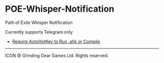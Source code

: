 # POE-Whisper-Notification
Path of Exile Whisper Notification

Currently supports Telegram only

- [Require AutoHotKey to Run .ahk or Compile](https://autohotkey.com/download/)

----
ICON @ Grinding Gear Games Ltd. Rights reserved.
